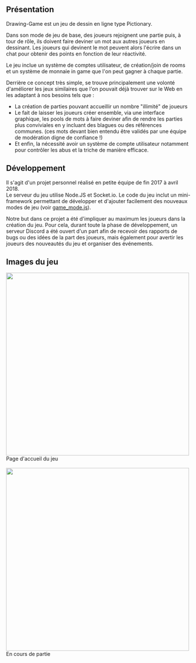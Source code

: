 ## Présentation

Drawing-Game est un jeu de dessin en ligne type Pictionary.


Dans son mode de jeu de base, des joueurs rejoignent une partie puis, à tour de rôle, ils doivent faire deviner un mot aux autres joueurs en dessinant. Les joueurs qui devinent le mot peuvent alors l'écrire dans un chat pour obtenir des points en fonction de leur réactivité.

Le jeu inclue un système de comptes utilisateur, de création/join de rooms et un système de monnaie in game que l'on peut gagner à chaque partie.

Derrière ce concept très simple, se trouve principalement une volonté d'améliorer les jeux similaires que l'on pouvait déjà trouver sur le Web en les adaptant à nos besoins tels que :
- La création de parties pouvant accueillir un nombre "illimité" de joueurs
- Le fait de laisser les joueurs créer ensemble, via une interface graphique, les pools de mots à faire deviner afin de rendre les parties plus conviviales en y incluant des blagues ou des références communes. (ces mots devant bien entendu être validés par une équipe de modération digne de confiance !)
- Et enfin, la nécessité avoir un système de compte utilisateur notamment pour contrôler les abus et la triche de manière efficace.

## Développement
Il s'agit d'un projet personnel réalisé en petite équipe de fin 2017 à avril 2018.\
Le serveur du jeu utilise Node.JS et Socket.io.
Le code du jeu inclut un mini-framework permettant de développer et d'ajouter facilement des nouveaux modes de jeu (voir [game_mode.js](https://github.com/SimonROZEC/Drawing-Game/blob/master/controllers/game/game_mode.js)). 

Notre but dans ce projet a été d'impliquer au maximum les joueurs dans la création du jeu. Pour cela, durant toute la phase de développement, un serveur Discord a été ouvert d'un part afin de recevoir des rapports de bugs ou des idées de la part des joueurs, mais également pour avertir les joueurs des nouveautés du jeu et organiser des événements.

## Images du jeu

<img src="https://github.com/SimonROZEC/Drawing-Game/blob/master/screenshots/connexion.png" width="500">
Page d'accueil du jeu<br/><br/>

<img src="https://github.com/SimonROZEC/Drawing-Game/blob/master/screenshots/partie.png" width="500">
En cours de partie  
